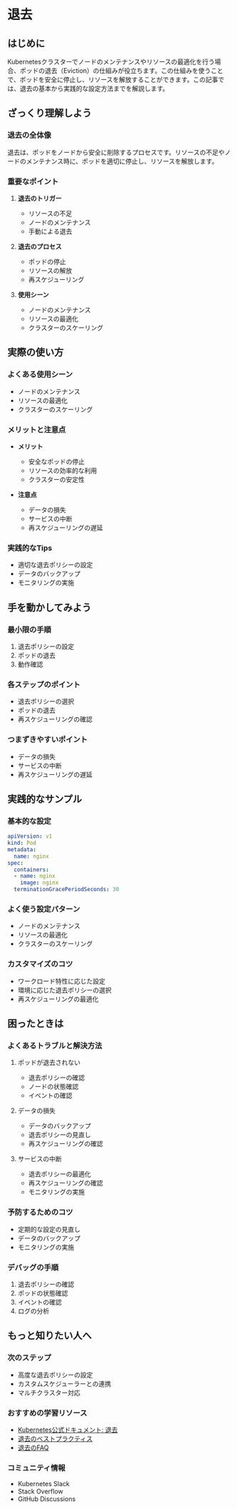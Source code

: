 # 退去

## はじめに
Kubernetesクラスターでノードのメンテナンスやリソースの最適化を行う場合、ポッドの退去（Eviction）の仕組みが役立ちます。この仕組みを使うことで、ポッドを安全に停止し、リソースを解放することができます。この記事では、退去の基本から実践的な設定方法までを解説します。

## ざっくり理解しよう

### 退去の全体像
退去は、ポッドをノードから安全に削除するプロセスです。リソースの不足やノードのメンテナンス時に、ポッドを適切に停止し、リソースを解放します。

### 重要なポイント
1. **退去のトリガー**
   - リソースの不足
   - ノードのメンテナンス
   - 手動による退去

2. **退去のプロセス**
   - ポッドの停止
   - リソースの解放
   - 再スケジューリング

3. **使用シーン**
   - ノードのメンテナンス
   - リソースの最適化
   - クラスターのスケーリング

## 実際の使い方

### よくある使用シーン
- ノードのメンテナンス
- リソースの最適化
- クラスターのスケーリング

### メリットと注意点
- **メリット**
  - 安全なポッドの停止
  - リソースの効率的な利用
  - クラスターの安定性

- **注意点**
  - データの損失
  - サービスの中断
  - 再スケジューリングの遅延

### 実践的なTips
- 適切な退去ポリシーの設定
- データのバックアップ
- モニタリングの実施

## 手を動かしてみよう

### 最小限の手順
1. 退去ポリシーの設定
2. ポッドの退去
3. 動作確認

### 各ステップのポイント
- 退去ポリシーの選択
- ポッドの退去
- 再スケジューリングの確認

### つまずきやすいポイント
- データの損失
- サービスの中断
- 再スケジューリングの遅延

## 実践的なサンプル

### 基本的な設定
```yaml
apiVersion: v1
kind: Pod
metadata:
  name: nginx
spec:
  containers:
  - name: nginx
    image: nginx
  terminationGracePeriodSeconds: 30
```

### よく使う設定パターン
- ノードのメンテナンス
- リソースの最適化
- クラスターのスケーリング

### カスタマイズのコツ
- ワークロード特性に応じた設定
- 環境に応じた退去ポリシーの選択
- 再スケジューリングの最適化

## 困ったときは

### よくあるトラブルと解決方法
1. ポッドが退去されない
   - 退去ポリシーの確認
   - ノードの状態確認
   - イベントの確認

2. データの損失
   - データのバックアップ
   - 退去ポリシーの見直し
   - 再スケジューリングの確認

3. サービスの中断
   - 退去ポリシーの最適化
   - 再スケジューリングの確認
   - モニタリングの実施

### 予防するためのコツ
- 定期的な設定の見直し
- データのバックアップ
- モニタリングの実施

### デバッグの手順
1. 退去ポリシーの確認
2. ポッドの状態確認
3. イベントの確認
4. ログの分析

## もっと知りたい人へ

### 次のステップ
- 高度な退去ポリシーの設定
- カスタムスケジューラーとの連携
- マルチクラスター対応

### おすすめの学習リソース
- [Kubernetes公式ドキュメント: 退去](https://kubernetes.io/docs/concepts/scheduling-eviction/)
- [退去のベストプラクティス](https://kubernetes.io/docs/concepts/scheduling-eviction/)
- [退去のFAQ](https://kubernetes.io/docs/concepts/scheduling-eviction/)

### コミュニティ情報
- Kubernetes Slack
- Stack Overflow
- GitHub Discussions
